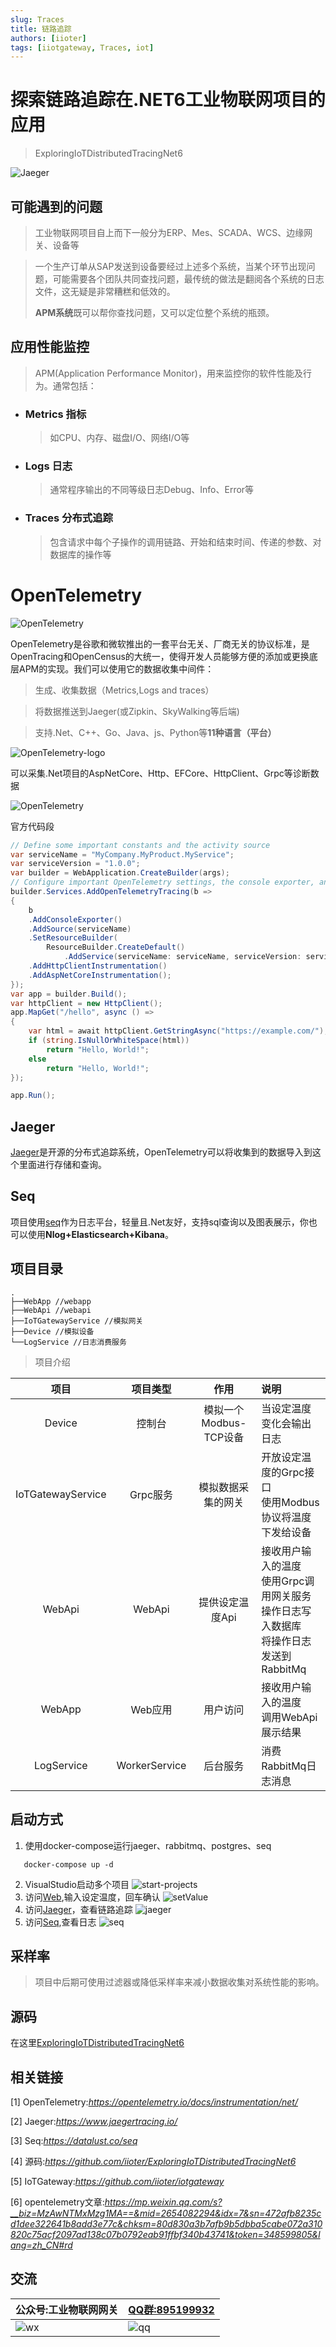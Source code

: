 ```yaml
---
slug: Traces
title: 链路追踪
authors: [iioter]
tags: [iiotgateway, Traces, iot]
---
```


# 探索链路追踪在.NET6工业物联网项目的应用
> ExploringIoTDistributedTracingNet6
> 
![Jaeger](./images/jaeger.png)
## 可能遇到的问题
> 工业物联网项目自上而下一般分为ERP、Mes、SCADA、WCS、边缘网关、设备等

> 一个生产订单从SAP发送到设备要经过上述多个系统，当某个环节出现问题，可能需要各个团队共同查找问题，最传统的做法是翻阅各个系统的日志文件，这无疑是非常糟糕和低效的。
>
> **APM系统**既可以帮你查找问题，又可以定位整个系统的瓶颈。

## 应用性能监控
> APM(Application Performance Monitor)，用来监控你的软件性能及行为。通常包括：
- ### Metrics 指标 
  > 如CPU、内存、磁盘I/O、网络I/O等
- ### Logs 日志 
  > 通常程序输出的不同等级日志Debug、Info、Error等
- ### Traces 分布式追踪
  > 包含请求中每个子操作的调用链路、开始和结束时间、传递的参数、对数据库的操作等

# OpenTelemetry
![OpenTelemetry](./images/opentelemetry-logo.png)

OpenTelemetry是谷歌和微软推出的一套平台无关、厂商无关的协议标准，是OpenTracing和OpenCensus的大统一，使得开发人员能够方便的添加或更换底层APM的实现。我们可以使用它的数据收集中间件：

> 生成、收集数据（Metrics,Logs and traces）

> 将数据推送到Jaeger(或Zipkin、SkyWalking等后端)

> 支持.Net、C++、Go、Java、js、Python等**11种语言（平台）**


![OpenTelemetry-logo](./images/Reference_Architecture.svg)

可以采集.Net项目的AspNetCore、Http、EFCore、HttpClient、Grpc等诊断数据

![OpenTelemetry](./images/opentelemetry.instrumentation.png)

官方代码段
```csharp 
// Define some important constants and the activity source
var serviceName = "MyCompany.MyProduct.MyService";
var serviceVersion = "1.0.0";
var builder = WebApplication.CreateBuilder(args);
// Configure important OpenTelemetry settings, the console exporter, and automatic instrumentation
builder.Services.AddOpenTelemetryTracing(b =>
{
    b
    .AddConsoleExporter()
    .AddSource(serviceName)
    .SetResourceBuilder(
        ResourceBuilder.CreateDefault()
            .AddService(serviceName: serviceName, serviceVersion: serviceVersion))
    .AddHttpClientInstrumentation()
    .AddAspNetCoreInstrumentation();
});
var app = builder.Build();
var httpClient = new HttpClient();
app.MapGet("/hello", async () =>
{
    var html = await httpClient.GetStringAsync("https://example.com/");
    if (string.IsNullOrWhiteSpace(html))
        return "Hello, World!";
    else
        return "Hello, World!";
});

app.Run();
```

## Jaeger
[Jaeger](https://www.jaegertracing.io/)是开源的分布式追踪系统，OpenTelemetry可以将收集到的数据导入到这个里面进行存储和查询。

## Seq
项目使用[seq](https://datalust.co/seq)作为日志平台，轻量且.Net友好，支持sql查询以及图表展示，你也可以使用**Nlog+Elasticsearch+Kibana**。

## 项目目录

```shell script
.
├──WebApp //webapp
├──WebApi //webapi
├──IoTGatewayService //模拟网关
├──Device //模拟设备
└──LogService //日志消费服务
```

> 项目介绍

|       项目        |   项目类型    |          作用          | 说明                                                         |
| :---------------: | :-----------: | :--------------------: | :----------------------------------------------------------- |
|      Device       |    控制台     | 模拟一个Modbus-TCP设备 | 当设定温度变化会输出日志                                     |
| IoTGatewayService |   Grpc服务    |   模拟数据采集的网关   | 开放设定温度的Grpc接口<br />使用Modbus协议将温度下发给设备   |
|      WebApi       |    WebApi     |    提供设定温度Api     | 接收用户输入的温度<br />使用Grpc调用网关服务<br />操作日志写入数据库<br />将操作日志发送到RabbitMq |
|      WebApp       |    Web应用    |        用户访问        | 接收用户输入的温度<br />调用WebApi<br />展示结果             |
|    LogService     | WorkerService |        后台服务        | 消费RabbitMq日志消息                                         |

## 启动方式
1. 使用docker-compose运行jaeger、rabbitmq、postgres、seq
```shell
   docker-compose up -d
```
2. VisualStudio启动多个项目
![start-projects](./images/start-projects.png)
3. 访问[Web](http://localhost:5000/),输入设定温度，回车确认
![setValue](./images/setValue.gif)
4. 访问[Jaeger](http://localhost:16686/)，查看链路追踪
![jaeger](./images/jaeger.gif)
5. 访问[Seq](http://localhost:5555/),查看日志 
![seq](./images/seq.png)

## 采样率

> 项目中后期可使用过滤器或降低采样率来减小数据收集对系统性能的影响。

## 源码
在这里[ExploringIoTDistributedTracingNet6](https://github.com/iioter/ExploringIoTDistributedTracingNet6)

## 相关链接
[1] OpenTelemetry:*https://opentelemetry.io/docs/instrumentation/net/*

[2] Jaeger:*https://www.jaegertracing.io/*

[3] Seq:*https://datalust.co/seq*

[4] 源码:*https://github.com/iioter/ExploringIoTDistributedTracingNet6*

[5] IoTGateway:*https://github.com/iioter/iotgateway*

[6] opentelemetry文章:*https://mp.weixin.qq.com/s?__biz=MzAwNTMxMzg1MA==&mid=2654082294&idx=7&sn=472afb8235cd1dee322641b8add3e77c&chksm=80d830a3b7afb9b5dbba5cabe072a310820c75acf2097ad138c07b0792eab91ffbf340b43741&token=348599805&lang=zh_CN#rd*

## 交流
| 公众号:工业物联网网关 |    [QQ群:895199932](https://jq.qq.com/?_wv=1027&k=mus0CV0W)  |
| ------ | ---- |
| ![wx](../../static/img/qrcode.jpg) | ![qq](../../static/img/qq.png) |